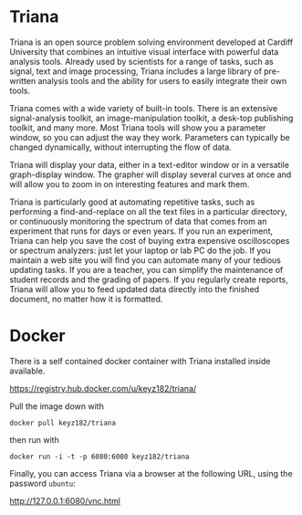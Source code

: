 Triana
======

Triana is an open source problem solving environment developed at Cardiff University that combines an 
intuitive visual interface with powerful data analysis tools. Already used by scientists for a range of 
tasks, such as signal, text and image processing, Triana includes a large library of pre-written 
analysis tools and the ability for users to easily integrate their own tools.

Triana comes with a wide variety of built-in tools. There is an extensive signal-analysis toolkit, 
an image-manipulation toolkit, a desk-top publishing toolkit, and many more. Most Triana tools will 
show you a parameter window, so you can adjust the way they work. Parameters can typically be changed 
dynamically, without interrupting the flow of data.

Triana will display your data, either in a text-editor window or in a versatile graph-display window. 
The grapher will display several curves at once and will allow you to zoom in on interesting features 
and mark them.

Triana is particularly good at automating repetitive tasks, such as performing a find-and-replace 
on all the text files in a particular directory, or continuously monitoring the spectrum of data 
that comes from an experiment that runs for days or even years. If you run an experiment, Triana 
can help you save the cost of buying extra expensive oscilloscopes or spectrum analyzers: just 
let your laptop or lab PC do the job. If you maintain a web site you will find you can automate 
many of your tedious updating tasks. If you are a teacher, you can simplify the maintenance of 
student records and the grading of papers. If you regularly create reports, Triana will allow 
you to feed updated data directly into the finished document, no matter how it is formatted.


Docker
======

There is a self contained docker container with Triana installed inside available.

https://registry.hub.docker.com/u/keyz182/triana/

Pull the image down with
```
docker pull keyz182/triana
```

then run with
```
docker run -i -t -p 6080:6080 keyz182/triana
```

Finally, you can access Triana via a browser at the following URL, using the password ```ubuntu```:


http://127.0.0.1:6080/vnc.html

